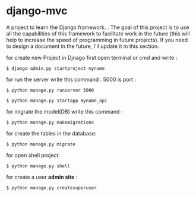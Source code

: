# django-mvc
A project to learn the Django framework. . The goal of this project is to use all the capabilities of this framework to facilitate work in the future (this will help to increase the speed of programming in future projects). If you need to design a document in the future, I'll update it in this section.

for create new Project in Djnago first open terminal or cmd and write :
```
$ django-admin.py startproject myname
```

for run the server write this command . 5000 is port :
```
$ python manage.py runserver 5000
```

```
$ python manage.py startapp myname_api
```
for migrate the model(DB) write this command :
```
$ python manage.py makemigrations
```

for create the tables in the database:
```
$ python manage.py migrate
```

for open shell project:
```
$ python manage.py shell
```

for create a user <b>admin site</b> :
```
$ python manage.py createsuperuser
```
